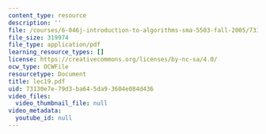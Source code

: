 ```yaml
---
content_type: resource
description: ''
file: /courses/6-046j-introduction-to-algorithms-sma-5503-fall-2005/73130e7e79d3ba645da93604e084d436_lec19.pdf
file_size: 319974
file_type: application/pdf
learning_resource_types: []
license: https://creativecommons.org/licenses/by-nc-sa/4.0/
ocw_type: OCWFile
resourcetype: Document
title: lec19.pdf
uid: 73130e7e-79d3-ba64-5da9-3604e084d436
video_files:
  video_thumbnail_file: null
video_metadata:
  youtube_id: null
---
```

